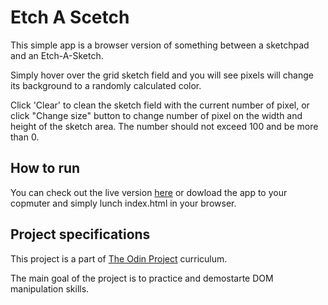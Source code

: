 # Etch A Scetch

This simple app is a browser version of something between a sketchpad and an Etch-A-Sketch.

Simply hover over the grid sketch field and you will see pixels will change its background to a randomly calculated color.

Click 'Clear' to clean the sketch field with the current number of pixel, or click "Change size" button to change number of pixel on the width and height of the sketch area. The number should not exceed 100 and be more than 0.

## How to run

You can check out the live version [here](https://pchelka84.github.io/etch-a-scetch/) or dowload the app to your copmuter and simply lunch index.html in your browser.

## Project specifications

This project is a part of [The Odin Project](https://www.theodinproject.com/paths/foundations/courses/foundations/lessons/etch-a-sketch-project) curriculum.

The main goal of the project is to practice and demostarte DOM manipulation skills.
